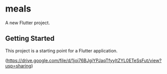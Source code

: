 # meals

A new Flutter project.

## Getting Started

This project is a starting point for a Flutter application.

(https://drive.google.com/file/d/1joi76BJgiYPJaqTfyyItZYL0ETeSsFut/view?usp=sharing)
